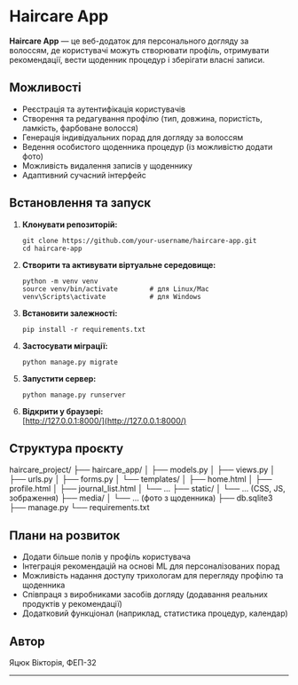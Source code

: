 # Haircare App

**Haircare App** — це веб-додаток для персонального догляду за волоссям, де користувачі можуть створювати профіль, отримувати рекомендації, вести щоденник процедур і зберігати власні записи.

## Можливості

- Реєстрація та аутентифікація користувачів
- Створення та редагування профілю (тип, довжина, пористість, ламкість, фарбоване волосся)
- Генерація індивідуальних порад для догляду за волоссям
- Ведення особистого щоденника процедур (із можливістю додати фото)
- Можливість видалення записів у щоденнику
- Адаптивний сучасний інтерфейс

## Встановлення та запуск

1. **Клонувати репозиторій:**
    ```
    git clone https://github.com/your-username/haircare-app.git
    cd haircare-app
    ```

2. **Створити та активувати віртуальне середовище:**
    ```
    python -m venv venv
    source venv/bin/activate        # для Linux/Mac
    venv\Scripts\activate           # для Windows
    ```

3. **Встановити залежності:**
    ```
    pip install -r requirements.txt
    ```

4. **Застосувати міграції:**
    ```
    python manage.py migrate
    ```

5. **Запустити сервер:**
    ```
    python manage.py runserver
    ```

6. **Відкрити у браузері:**  
   [http://127.0.0.1:8000/](http://127.0.0.1:8000/)

## Структура проєкту

haircare_project/
├── haircare_app/
│ ├── models.py
│ ├── views.py
│ ├── urls.py
│ ├── forms.py
│ └── templates/
│ ├── home.html
│ ├── profile.html
│ ├── journal_list.html
│ └── ...
├── static/
│ └── ... (CSS, JS, зображення)
├── media/
│ └── ... (фото з щоденника)
├── db.sqlite3
├── manage.py
└── requirements.txt


## Плани на розвиток

- Додати більше полів у профіль користувача
- Інтеграція рекомендацій на основі ML для персоналізованих порад
- Можливість надання доступу трихологам для перегляду профілю та щоденника
- Співпраця з виробниками засобів догляду (додавання реальних продуктів у рекомендації)
- Додатковий функціонал (наприклад, статистика процедур, календар)

## Автор

Яцюк Вікторія, ФЕП-32

---

